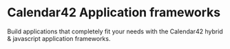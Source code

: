 Calendar42 Application frameworks
=================================

Build applications that completely fit your needs with the Calendar42 hybrid & javascript application frameworks.
